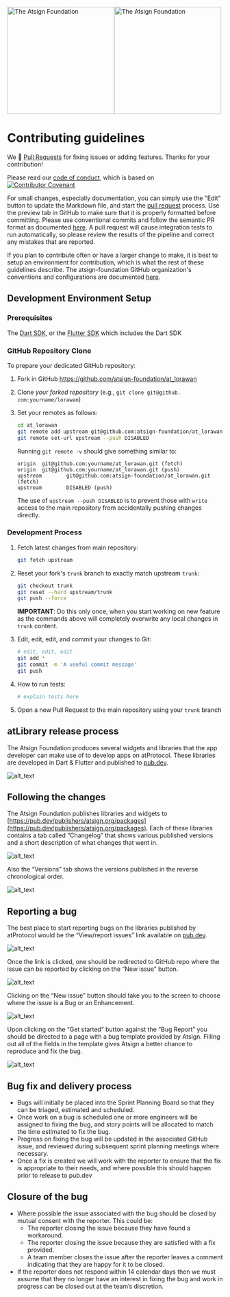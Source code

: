 <a href="https://atsign.com#gh-light-mode-only"><img width=250px src="https://atsign.com/wp-content/uploads/2022/05/atsign-logo-horizontal-color2022.svg#gh-light-mode-only" alt="The Atsign Foundation"></a><a href="https://atsign.com#gh-dark-mode-only"><img width=250px src="https://atsign.com/wp-content/uploads/2023/08/atsign-logo-horizontal-reverse2022-Color.svg#gh-dark-mode-only" alt="The Atsign Foundation"></a>

# Contributing guidelines

We 💙 [Pull Requests](https://help.github.com/articles/about-pull-requests/)
for fixing issues or adding features. Thanks for your contribution!

Please read our [code of conduct](code_of_conduct.md), which is based on
[![Contributor Covenant](https://img.shields.io/badge/Contributor%20Covenant-2.0-4baaaa.svg)](code_of_conduct.md)


For small changes, especially documentation, you can simply use the "Edit" button
to update the Markdown file, and start the
[pull request](https://help.github.com/articles/about-pull-requests/) process.
Use the preview tab in GitHub to make sure that it is properly
formatted before committing. Please use conventional commits and follow the semantic PR format as documented 
[here](https://github.com/atsign-foundation/.github/blob/trunk/atGitHub.md#semantic-prs).
A pull request will cause integration tests to run automatically, so please review
the results of the pipeline and correct any mistakes that are reported.

If you plan to contribute often or have a larger change to make, it is best to
setup an environment for contribution, which is what the rest of these guidelines
describe. The atsign-foundation GitHub organization's conventions and configurations are documented
[here](https://github.com/atsign-foundation/.github/blob/trunk/atGitHub.md).

## Development Environment Setup


### Prerequisites

The [Dart SDK](https://dart.dev/get-dart), or
the [Flutter SDK](https://docs.flutter.dev/get-started/install) which includes
the Dart SDK


### GitHub Repository Clone

To prepare your dedicated GitHub repository:

1. Fork in GitHub https://github.com/atsign-foundation/at_lorawan
2. Clone *your forked repository* (e.g., `git clone git@github.
   com:yourname/lorawan`)
3. Set your remotes as follows:

   ```sh
   cd at_lorawan
   git remote add upstream git@github.com:atsign-foundation/at_lorawan.git
   git remote set-url upstream --push DISABLED
   ```

   Running `git remote -v` should give something similar to:

   ```text
   origin  git@github.com:yourname/at_lorawan.git (fetch)
   origin  git@github.com:yourname/at_lorawan.git (push)
   upstream        git@github.com:atsign-foundation/at_lorawan.git (fetch)
   upstream        DISABLED (push)
   ```

   The use of `upstream --push DISABLED` is to prevent those
   with `write` access to the main repository from accidentally pushing changes
   directly.
   
### Development Process

1. Fetch latest changes from main repository:

   ```sh
   git fetch upstream
   ```

1. Reset your fork's `trunk` branch to exactly match upstream `trunk`:

   ```sh
   git checkout trunk
   git reset --hard upstream/trunk
   git push --force
   ```

   **IMPORTANT**: Do this only once, when you start working on new feature as
   the commands above will completely overwrite any local changes in `trunk` content.
1. Edit, edit, edit, and commit your changes to Git:

   ```sh
   # edit, edit, edit
   git add *
   git commit -m 'A useful commit message'
   git push
   ```

1. How to run tests:

   ``` sh
   # explain tests here
   ```

1. Open a new Pull Request to the main repository using your `trunk` branch


## atLibrary release process

The Atsign Foundation produces several widgets and libraries that the app developer
can make use of to develop apps on atProtocol. These libraries are developed in
Dart & Flutter and published to [pub.dev](https://pub.dev/publishers/atsign.org/packages).

![alt_text](images/image1.png "Version flow")

## Following the changes

The Atsign Foundation publishes libraries and widgets to
[https://pub.dev/publishers/atsign.org/packages](https://pub.dev/publishers/atsign.org/packages).
Each of these libraries contains a tab called “Changelog” that shows various
published versions and a short description of what changes that went in.

![alt_text](images/image2.png "Changelog screenshot")

Also the “Versions” tab shows the versions published in the reverse
chronological order.

![alt_text](images/image3.png "Versions screenshot")

## Reporting a bug

The best place to start reporting bugs on the libraries published by 
atProtocol would be the “View/report issues” link available on
[pub.dev](https://pub.dev/publishers/atsign.org/packages).

![alt_text](images/image4.png "View/report issues highlight")

Once the link is clicked, one should be redirected to GitHub repo where the
issue can be reported by clicking on the “New issue” button.

![alt_text](images/image5.png "Issues list")

Clicking on the  “New issue” button should take you to the screen to choose
where the issue is a Bug or an Enhancement.

![alt_text](images/image6.png "Choose Bug report")

Upon clicking on the “Get started” button against the “Bug Report” you should
be directed to a page with a bug template provided by Atsign. Filling
out all of the fields in the template gives Atsign a better chance to
reproduce and fix the bug.

![alt_text](images/image7.png "Filling a Bug report")

## Bug fix and delivery process

* Bugs will initially be placed into the Sprint Planning Board so that they
can be triaged, estimated and scheduled.
* Once work on a bug is scheduled one or more engineers will be assigned to
fixing the bug, and story points will be allocated to match the time estimated
to fix the bug.
* Progress on fixing the bug will be updated in the associated GitHub issue,
and reviewed during subsequent sprint planning meetings where necessary.
* Once a fix is created we will work with the reporter to ensure that the fix
is appropriate to their needs, and where possible this should happen prior to
release to pub.dev

## Closure of the bug

* Where possible the issue associated with the bug should be closed by mutual
consent with the reporter. This could be:
    * The reporter closing the issue because they have found a workaround.
    * The reporter closing the issue because they are satisfied with a fix
    provided.
    * A team member closes the issue after the reporter leaves a comment
    indicating that they are happy for it to be closed.
* If the reporter does not respond within 14 calendar days then we must assume
that they no longer have an interest in fixing the bug and work in progress can
be closed out at the team’s discretion.
